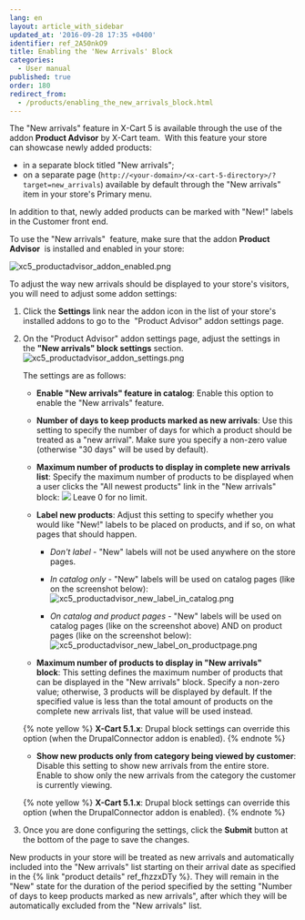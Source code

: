 ```yaml
---
lang: en
layout: article_with_sidebar
updated_at: '2016-09-28 17:35 +0400'
identifier: ref_2A50nkO9
title: Enabling the 'New Arrivals' Block
categories:
  - User manual
published: true
order: 180
redirect_from:
  - /products/enabling_the_new_arrivals_block.html
---
```



The "New arrivals" feature in X-Cart 5 is available through the use of the addon **Product Advisor** by X-Cart team.  With this feature your store can showcase newly added products:

*   in a separate block titled "New arrivals";
*   on a separate page (`http://<your-domain>/<x-cart-5-directory>/?target=new_arrivals`) available by default through the "New arrivals" item in your store's Primary menu.

In addition to that, newly added products can be marked with "New!" labels in the Customer front end.

To use the "New arrivals"  feature, make sure that the addon **Product Advisor**  is installed and enabled in your store:

![xc5_productadvisor_addon_enabled.png]({{site.baseurl}}/attachments/ref_2A50nkO9/xc5_productadvisor_addon_enabled.png)

To adjust the way new arrivals should be displayed to your store's visitors, you will need to adjust some addon settings:

1.  Click the **Settings** link near the addon icon in the list of your store's installed addons to go to the  "Product Advisor" addon settings page.
2.  On the "Product Advisor" addon settings page, adjust the settings in the **"New arrivals" block settings** section.
     ![xc5_productadvisor_addon_settings.png]({{site.baseurl}}/attachments/ref_2A50nkO9/xc5_productadvisor_addon_settings.png)

    The settings are as follows:

    *   **Enable "New arrivals" feature in catalog**: Enable this option to enable the "New arrivals" feature. 
    *   **Number of days to keep products marked as new arrivals**: Use this setting to specify the number of days for which a product should be treated as a "new arrival". Make sure you specify a non-zero value (otherwise "30 days" will be used by default).
    *   **Maximum number of products to display in complete new arrivals list**: Specify the maximum number of products to be displayed when a user clicks the "All newest products" link in the "New arrivals" block:
        ![]({{site.baseurl}}/attachments/6389778/8717847.png)
        Leave 0 for no limit.
    *   **Label new products**: Adjust this setting to specify whether you would like "New!" labels to be placed on products, and if so, on what pages that should happen. 
        * _Don't label_ - "New" labels will not be used anywhere on the store pages.
        
        * _In catalog only_ - "New" labels will be used on catalog pages (like on the screenshot below):
          ![xc5_productadvisor_new_label_in_catalog.png]({{site.baseurl}}/attachments/ref_2A50nkO9/xc5_productadvisor_new_label_in_catalog.png)
 
        * _On catalog and product pages_ - "New" labels will be used on catalog pages (like on the screenshot above) AND on product pages (like on the screenshot below):
          ![xc5_productadvisor_new_label_on_productpage.png]({{site.baseurl}}/attachments/ref_2A50nkO9/xc5_productadvisor_new_label_on_productpage.png)

    *   **Maximum number of products to display in "New arrivals" block**: This setting defines the maximum number of products that can be displayed in the "New arrivals" block. Specify a non-zero value; otherwise, 3 products will be displayed by default. If the specified value is less than the total amount of products on the complete new arrivals list, that value will be used instead. 

    {% note yellow %}
    __X-Cart 5.1.x__: Drupal block settings can override this option (when the DrupalConnector addon is enabled).
    {% endnote %}

    *   **Show new products only from category being viewed by customer**: Disable this setting to show new arrivals from the entire store. Enable to show only the new arrivals from the category the customer is currently viewing.

    {% note yellow %}
    __X-Cart 5.1.x__: Drupal block settings can override this option (when the DrupalConnector addon is enabled).
    {% endnote %}

3.  Once you are done configuring the settings, click the **Submit** button at the bottom of the page to save the changes.

New products in your store will be treated as new arrivals and automatically included into the "New arrivals" list starting on their arrival date as specified in the {% link "product details" ref_fhzzxDTy %}. They will remain in the "New" state for the duration of the period specified by the setting "Number of days to keep products marked as new arrivals", after which they will be automatically excluded from the "New arrivals" list.
